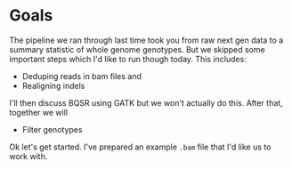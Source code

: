 # Goals

The pipeline we ran through last time took you from raw next gen data to a summary statistic of whole genome genotypes.  But we skipped some important steps which I'd like to run though today.  This includes:
* Deduping reads in bam files and
* Realigning indels

I'll then discuss BQSR using GATK but we won't actually do this.  After that, together we will
* Filter genotypes

Ok let's get started. I've prepared an example `.bam` file that I'd like us to work with.
